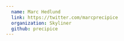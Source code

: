 ```yaml
---
  name: Marc Hedlund
  link: https://twitter.com/marcprecipice
  organization: Skyliner
  github: precipice
---
```

